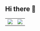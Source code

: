 ## Hi there 👋

<table align="center">
  <tr>
    <td>
      <img src="https://github-readme-stats.vercel.app/api?username=aspeddro&show_icons=true&theme=nightowl&count_private=true&hide_border=true&bg_color=00000000&text_color=c9d1d9&title_color=f78166&icon_color=41B883" />
    </td>
    <td>
      <img src="https://github-readme-stats.vercel.app/api/top-langs/?username=aspeddro&hide=jupyter%20notebook&layout=compact&theme=nightowl&hide_border=true&bg_color=00000000&text_color=c9d1d9&title_color=f78166&icon_color=41B883&langs_count=6" />
    </td>
  </tr>
 </table>
